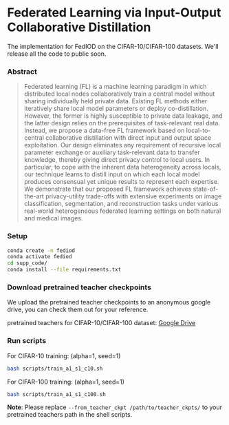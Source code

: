 # Federated Learning via Input-Output Collaborative Distillation

The implementation for FedIOD on the CIFAR-10/CIFAR-100 datasets. We'll release all the code to public soon.

### Abstract

>
> Federated learning (FL) is a machine learning paradigm in which distributed local nodes collaboratively train a central model without sharing individually held private data. Existing FL methods either iteratively share local model parameters or deploy co-distillation. However, the former is highly susceptible to private data leakage, and the latter design relies on the prerequisites of task-relevant real data. Instead, we propose a data-free FL framework based on local-to-central collaborative distillation with direct input and output space exploitation. Our design eliminates any requirement of recursive local parameter exchange or auxiliary task-relevant data to transfer knowledge, thereby giving direct privacy control to local users. In particular, to cope with the inherent data heterogeneity across locals, our technique learns to distill input on which each local model produces consensual yet unique results to represent each expertise. We demonstrate that our proposed FL framework achieves state-of-the-art privacy-utility trade-offs with extensive experiments on image classification, segmentation, and reconstruction tasks under various real-world heterogeneous federated learning settings on both natural and medical images.
>

### Setup

```bash
conda create -n fediod
conda activate fediod
cd supp_code/
conda install --file requirements.txt
```

### Download pretrained teacher checkpoints

We upload the pretrained teacher checkpoints to an anonymous google drive, you can check them out for your reference. 

pretrained teachers for CIFAR-10/CIFAR-100 dataset: [Google Drive](https://drive.google.com/drive/folders/1qLHV_Y5VxovMDQ3YvEuJKfMboPQ54PZA?usp=share_link)

### Run scripts

For CIFAR-10 training: (alpha=1, seed=1)

```bash
bash scripts/train_a1_s1_c10.sh
```

For CIFAR-100 training: (alpha=1, seed=1)

```bash
bash scripts/train_a1_s1_c100.sh
```

**Note**: Please replace `--from_teacher_ckpt /path/to/teacher_ckpts/` to your pretrained teachers path in the shell scripts.